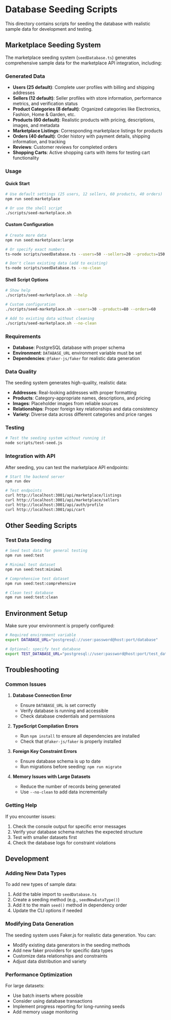 # Database Seeding Scripts

This directory contains scripts for seeding the database with realistic sample data for development and testing.

## Marketplace Seeding System

The marketplace seeding system (`seedDatabase.ts`) generates comprehensive sample data for the marketplace API integration, including:

### Generated Data

- **Users (25 default)**: Complete user profiles with billing and shipping addresses
- **Sellers (12 default)**: Seller profiles with store information, performance metrics, and verification status
- **Product Categories (8 default)**: Organized categories like Electronics, Fashion, Home & Garden, etc.
- **Products (60 default)**: Realistic products with pricing, descriptions, images, and metadata
- **Marketplace Listings**: Corresponding marketplace listings for products
- **Orders (40 default)**: Order history with payment details, shipping information, and tracking
- **Reviews**: Customer reviews for completed orders
- **Shopping Carts**: Active shopping carts with items for testing cart functionality

### Usage

#### Quick Start
```bash
# Use default settings (25 users, 12 sellers, 60 products, 40 orders)
npm run seed:marketplace

# Or use the shell script
./scripts/seed-marketplace.sh
```

#### Custom Configuration
```bash
# Create more data
npm run seed:marketplace:large

# Or specify exact numbers
ts-node scripts/seedDatabase.ts --users=50 --sellers=20 --products=150 --orders=100

# Don't clean existing data (add to existing)
ts-node scripts/seedDatabase.ts --no-clean
```

#### Shell Script Options
```bash
# Show help
./scripts/seed-marketplace.sh --help

# Custom configuration
./scripts/seed-marketplace.sh --users=30 --products=80 --orders=60

# Add to existing data without cleaning
./scripts/seed-marketplace.sh --no-clean
```

### Requirements

- **Database**: PostgreSQL database with proper schema
- **Environment**: `DATABASE_URL` environment variable must be set
- **Dependencies**: `@faker-js/faker` for realistic data generation

### Data Quality

The seeding system generates high-quality, realistic data:

- **Addresses**: Real-looking addresses with proper formatting
- **Products**: Category-appropriate names, descriptions, and pricing
- **Images**: Placeholder images from reliable sources
- **Relationships**: Proper foreign key relationships and data consistency
- **Variety**: Diverse data across different categories and price ranges

### Testing

```bash
# Test the seeding system without running it
node scripts/test-seed.js
```

### Integration with API

After seeding, you can test the marketplace API endpoints:

```bash
# Start the backend server
npm run dev

# Test endpoints
curl http://localhost:3001/api/marketplace/listings
curl http://localhost:3001/api/marketplace/sellers
curl http://localhost:3001/api/auth/profile
curl http://localhost:3001/api/cart
```

## Other Seeding Scripts

### Test Data Seeding
```bash
# Seed test data for general testing
npm run seed:test

# Minimal test dataset
npm run seed:test:minimal

# Comprehensive test dataset  
npm run seed:test:comprehensive

# Clean test database
npm run seed:test:clean
```

## Environment Setup

Make sure your environment is properly configured:

```bash
# Required environment variable
export DATABASE_URL="postgresql://user:password@host:port/database"

# Optional: specify test database
export TEST_DATABASE_URL="postgresql://user:password@host:port/test_database"
```

## Troubleshooting

### Common Issues

1. **Database Connection Error**
   - Ensure `DATABASE_URL` is set correctly
   - Verify database is running and accessible
   - Check database credentials and permissions

2. **TypeScript Compilation Errors**
   - Run `npm install` to ensure all dependencies are installed
   - Check that `@faker-js/faker` is properly installed

3. **Foreign Key Constraint Errors**
   - Ensure database schema is up to date
   - Run migrations before seeding: `npm run migrate`

4. **Memory Issues with Large Datasets**
   - Reduce the number of records being generated
   - Use `--no-clean` to add data incrementally

### Getting Help

If you encounter issues:

1. Check the console output for specific error messages
2. Verify your database schema matches the expected structure
3. Test with smaller datasets first
4. Check the database logs for constraint violations

## Development

### Adding New Data Types

To add new types of sample data:

1. Add the table import to `seedDatabase.ts`
2. Create a seeding method (e.g., `seedNewDataType()`)
3. Add it to the main `seed()` method in dependency order
4. Update the CLI options if needed

### Modifying Data Generation

The seeding system uses Faker.js for realistic data generation. You can:

- Modify existing data generators in the seeding methods
- Add new faker providers for specific data types
- Customize data relationships and constraints
- Adjust data distribution and variety

### Performance Optimization

For large datasets:

- Use batch inserts where possible
- Consider using database transactions
- Implement progress reporting for long-running seeds
- Add memory usage monitoring